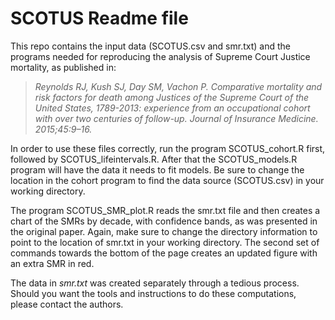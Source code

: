 # SCOTUS Readme file
This repo contains the input data (SCOTUS.csv and smr.txt) and the programs needed for reproducing the analysis of Supreme Court Justice mortality, as published in:  
> *Reynolds RJ, Kush SJ, Day SM, Vachon P. Comparative mortality and risk factors for death among Justices of the Supreme Court of the United States, 1789-2013: experience from an occupational cohort with over two centuries of follow-up.  Journal of Insurance Medicine. 2015;45:9–16.*  

In order to use these files correctly, run the program SCOTUS_cohort.R first, followed by SCOTUS_lifeintervals.R. After that the SCOTUS_models.R program will have the data it needs to fit models. Be sure to change the location in the cohort program to find the data source (SCOTUS.csv) in your working directory.  

The program SCOTUS_SMR_plot.R reads the smr.txt file and then creates a chart of the SMRs by decade, with confidence bands, as was presented in the original paper. Again, make sure to change the directory information to point to the location of smr.txt in your working directory. The second set of commands towards the bottom of the page creates an updated figure with an extra SMR in red.  

The data in *smr.txt* was created separately through a tedious process. Should you want the tools and instructions to do these computations, please contact the authors.
